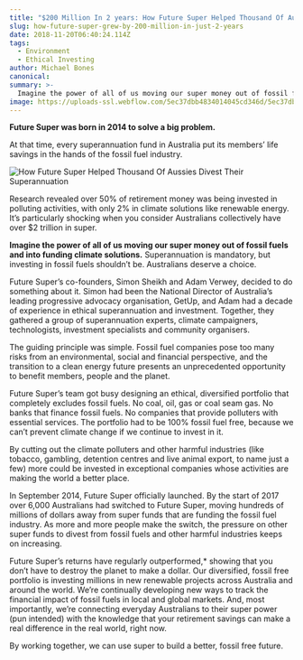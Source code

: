 ```yaml
---
title: "$200 Million In 2 years: How Future Super Helped Thousand Of Aussies Divest Their Superannuation"
slug: how-future-super-grew-by-200-million-in-just-2-years
date: 2018-11-20T06:40:24.114Z
tags: 
  - Environment
  - Ethical Investing
author: Michael Bones
canonical: 
summary: >-
  Imagine the power of all of us moving our super money out of fossil fuels and into funding climate solutions. Superannuation is mandatory, but investing in fossil fuels shouldn’t be. Australians deserve a choice. This is the story of how two guys decided to do something about it.
image: https://uploads-ssl.webflow.com/5ec37dbb4834014045cd346d/5ec37dbc483401711dcd3c05_Outback_Solar_and_Turbine-compressor.jpeg
---
```


**Future Super was born in 2014 to solve a big problem.**

At that time, every superannuation fund in Australia put its members’ life savings in the hands of the fossil fuel industry.

![How Future Super Helped Thousand Of Aussies Divest Their Superannuation](https://daks2k3a4ib2z.cloudfront.net/588fd114303688230e9e0f36/589004f8262fde01091a9af4_FS_Coal_Invest_v3-compressor.jpg)

Research revealed over 50% of retirement money was being invested in polluting activities, with only 2% in climate solutions like renewable energy. It’s particularly shocking when you consider Australians collectively have over $2 trillion in super.

**Imagine the power of all of us moving our super money out of fossil fuels and into funding climate solutions.** Superannuation is mandatory, but investing in fossil fuels shouldn’t be. Australians deserve a choice.

Future Super’s co-founders, Simon Sheikh and Adam Verwey, decided to do something about it. Simon had been the National Director of Australia’s leading progressive advocacy organisation, GetUp, and Adam had a decade of experience in ethical superannuation and investment. Together, they gathered a group of superannuation experts, climate campaigners, technologists, investment specialists and community organisers.

The guiding principle was simple. Fossil fuel companies pose too many risks from an environmental, social and financial perspective, and the transition to a clean energy future presents an unprecedented opportunity to benefit members, people and the planet.

Future Super’s team got busy designing an ethical, diversified portfolio that completely excludes fossil fuels. No coal, oil, gas or coal seam gas. No banks that finance fossil fuels. No companies that provide polluters with essential services. The portfolio had to be 100% fossil fuel free, because we can’t prevent climate change if we continue to invest in it.

By cutting out the climate polluters and other harmful industries (like tobacco, gambling, detention centres and live animal export, to name just a few) more could be invested in exceptional companies whose activities are making the world a better place.

In September 2014, Future Super officially launched. By the start of 2017 over 6,000 Australians had switched to Future Super, moving hundreds of millions of dollars away from super funds that are funding the fossil fuel industry. As more and more people make the switch, the pressure on other super funds to divest from fossil fuels and other harmful industries keeps on increasing.

Future Super’s returns have regularly outperformed,\* showing that you don’t have to destroy the planet to make a dollar. Our diversified, fossil free portfolio is investing millions in new renewable projects across Australia and around the world. We’re continually developing new ways to track the financial impact of fossil fuels in local and global markets. And, most importantly, we’re connecting everyday Australians to their super power (pun intended) with the knowledge that your retirement savings can make a real difference in the real world, right now.

By working together, we can use super to build a better, fossil free future.

